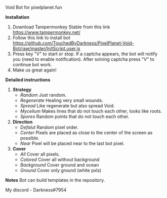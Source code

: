 Void Bot for pixelplanet.fun

**Installation**
1. Download Tampermonkey Stable from this link https://www.tampermonkey.net/
2. Follow this link to install bot https://github.com/TouchedByDarkness/PixelPlanet-Void-Bot/raw/master/InitScript.user.js
3. Press key "V" to start or stop.
   If a captcha appears, the bot will notify you (need to enable notification).
   After solving captcha press "V" to continue bot work.
4. Make us great again!

**Detailed instructions**

1. **Strategy**
   * *Random*
      Just random.
   * *Regenerate*
      Healing very small wounds.
   * *Spread*
      Like regenerate but also spread Void.
   * *Mycelium*
      Makes lines that do not touch each other, looks like roots.
   * *Spores*
      Random points that do not touch each other.
2. **Direction**
   * *Defalut*
      Random pixel order.
   * *Center*
      Pixels are placed as close to the center of the screen as possible.
   * *Near*
      Pixel will be placed near to the last bot pixel.
3. **Cover**
   * *All*
      Cover all pixels.
   * *Colored*
      Cover all without background
   * *Background*
      Cover ground and ocean
   * *Ground*
      Cover only ground (white pxls)
      
**Notes**
Bot can build templates in the repository.

My discord - Darkness#7954
